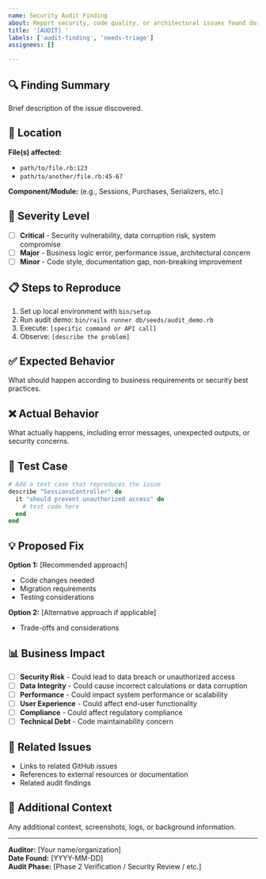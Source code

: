 ```yaml
---
name: Security Audit Finding
about: Report security, code quality, or architectural issues found during external audit
title: '[AUDIT] '
labels: ['audit-finding', 'needs-triage']
assignees: []

---
```


## 🔍 Finding Summary
Brief description of the issue discovered.

## 📍 Location
**File(s) affected:**
- `path/to/file.rb:123`
- `path/to/another/file.rb:45-67`

**Component/Module:** (e.g., Sessions, Purchases, Serializers, etc.)

## 🚨 Severity Level
- [ ] **Critical** - Security vulnerability, data corruption risk, system compromise
- [ ] **Major** - Business logic error, performance issue, architectural concern  
- [ ] **Minor** - Code style, documentation gap, non-breaking improvement

## 📋 Steps to Reproduce
1. Set up local environment with `bin/setup`
2. Run audit demo: `bin/rails runner db/seeds/audit_demo.rb`
3. Execute: `[specific command or API call]`
4. Observe: `[describe the problem]`

## ✅ Expected Behavior
What should happen according to business requirements or security best practices.

## ❌ Actual Behavior  
What actually happens, including error messages, unexpected outputs, or security concerns.

## 🧪 Test Case
```ruby
# Add a test case that reproduces the issue
describe "SessionsController" do
  it "should prevent unauthorized access" do
    # test code here
  end
end
```

## 💡 Proposed Fix
**Option 1:** [Recommended approach]
- Code changes needed
- Migration requirements  
- Testing considerations

**Option 2:** [Alternative approach if applicable]
- Trade-offs and considerations

## 📊 Business Impact
- [ ] **Security Risk** - Could lead to data breach or unauthorized access
- [ ] **Data Integrity** - Could cause incorrect calculations or data corruption
- [ ] **Performance** - Could impact system performance or scalability
- [ ] **User Experience** - Could affect end-user functionality
- [ ] **Compliance** - Could affect regulatory compliance
- [ ] **Technical Debt** - Code maintainability concern

## 🔗 Related Issues
- Links to related GitHub issues
- References to external resources or documentation
- Related audit findings

## 📝 Additional Context
Any additional context, screenshots, logs, or background information.

---

**Auditor:** [Your name/organization]  
**Date Found:** [YYYY-MM-DD]  
**Audit Phase:** [Phase 2 Verification / Security Review / etc.]